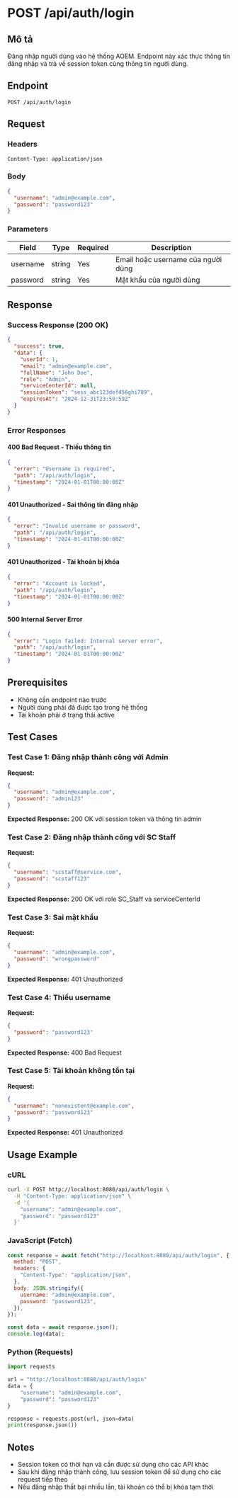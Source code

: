 # POST /api/auth/login

## Mô tả

Đăng nhập người dùng vào hệ thống AOEM. Endpoint này xác thực thông tin đăng nhập và trả về session token cùng thông tin người dùng.

## Endpoint

```
POST /api/auth/login
```

## Request

### Headers

```
Content-Type: application/json
```

### Body

```json
{
  "username": "admin@example.com",
  "password": "password123"
}
```

### Parameters

| Field    | Type   | Required | Description                        |
| -------- | ------ | -------- | ---------------------------------- |
| username | string | Yes      | Email hoặc username của người dùng |
| password | string | Yes      | Mật khẩu của người dùng            |

## Response

### Success Response (200 OK)

```json
{
  "success": true,
  "data": {
    "userId": 1,
    "email": "admin@example.com",
    "fullName": "John Doe",
    "role": "Admin",
    "serviceCenterId": null,
    "sessionToken": "sess_abc123def456ghi789",
    "expiresAt": "2024-12-31T23:59:59Z"
  }
}
```

### Error Responses

#### 400 Bad Request - Thiếu thông tin

```json
{
  "error": "Username is required",
  "path": "/api/auth/login",
  "timestamp": "2024-01-01T00:00:00Z"
}
```

#### 401 Unauthorized - Sai thông tin đăng nhập

```json
{
  "error": "Invalid username or password",
  "path": "/api/auth/login",
  "timestamp": "2024-01-01T00:00:00Z"
}
```

#### 401 Unauthorized - Tài khoản bị khóa

```json
{
  "error": "Account is locked",
  "path": "/api/auth/login",
  "timestamp": "2024-01-01T00:00:00Z"
}
```

#### 500 Internal Server Error

```json
{
  "error": "Login failed: Internal server error",
  "path": "/api/auth/login",
  "timestamp": "2024-01-01T00:00:00Z"
}
```

## Prerequisites

- Không cần endpoint nào trước
- Người dùng phải đã được tạo trong hệ thống
- Tài khoản phải ở trạng thái active

## Test Cases

### Test Case 1: Đăng nhập thành công với Admin

**Request:**

```json
{
  "username": "admin@example.com",
  "password": "admin123"
}
```

**Expected Response:** 200 OK với session token và thông tin admin

### Test Case 2: Đăng nhập thành công với SC Staff

**Request:**

```json
{
  "username": "scstaff@service.com",
  "password": "scstaff123"
}
```

**Expected Response:** 200 OK với role SC_Staff và serviceCenterId

### Test Case 3: Sai mật khẩu

**Request:**

```json
{
  "username": "admin@example.com",
  "password": "wrongpassword"
}
```

**Expected Response:** 401 Unauthorized

### Test Case 4: Thiếu username

**Request:**

```json
{
  "password": "password123"
}
```

**Expected Response:** 400 Bad Request

### Test Case 5: Tài khoản không tồn tại

**Request:**

```json
{
  "username": "nonexistent@example.com",
  "password": "password123"
}
```

**Expected Response:** 401 Unauthorized

## Usage Example

### cURL

```bash
curl -X POST http://localhost:8080/api/auth/login \
  -H "Content-Type: application/json" \
  -d '{
    "username": "admin@example.com",
    "password": "password123"
  }'
```

### JavaScript (Fetch)

```javascript
const response = await fetch("http://localhost:8080/api/auth/login", {
  method: "POST",
  headers: {
    "Content-Type": "application/json",
  },
  body: JSON.stringify({
    username: "admin@example.com",
    password: "password123",
  }),
});

const data = await response.json();
console.log(data);
```

### Python (Requests)

```python
import requests

url = "http://localhost:8080/api/auth/login"
data = {
    "username": "admin@example.com",
    "password": "password123"
}

response = requests.post(url, json=data)
print(response.json())
```

## Notes

- Session token có thời hạn và cần được sử dụng cho các API khác
- Sau khi đăng nhập thành công, lưu session token để sử dụng cho các request tiếp theo
- Nếu đăng nhập thất bại nhiều lần, tài khoản có thể bị khóa tạm thời
